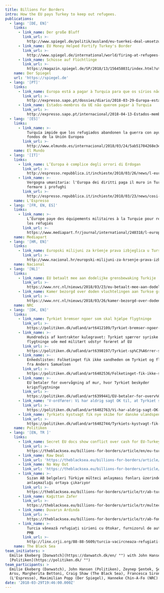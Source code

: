 ```yaml
---
title: Billions For Borders
intro: How the EU pays Turkey to keep out refugees.
publications:
  - lang: '[DE, EN]'
    links:
      - link_name: Der große Bluff
        link_url: >-
          http://www.spiegel.de/politik/ausland/eu-tuerkei-deal-umsetzung-hakt-projekte-liegen-brach-partner-schikaniert-a-1200587.html
      - link_name: EU Money Helped Fortify Turkey's Border
        link_url: >-
          http://www.spiegel.de/international/world/firing-at-refugees-eu-money-helped-fortify-turkey-s-border-a-1199667.html
      - link_name: Schüsse auf Flüchtlinge
        link_url: >-
          https://magazin.spiegel.de/SP/2018/13/156458031/index.html?utm_source=spon&utm_campaign=centerpage
    name: Der Spiegel
    url: 'https://spiegel.de'
  - lang: '[PT]'
    links:
      - link_name: Europa está a pagar à Turquia para que os sírios não fujam da guerra
        link_url: >-
          http://expresso.sapo.pt/dossies/diario/2018-03-29-Europa-esta-a-pagar-a-Turquia-para-que-os-sirios-nao-fujam-da-guerra#gs.dJ5b=Qc
      - link_name: Estados-membros da UE não querem pagar à Turquia
        link_url: >-
          http://expresso.sapo.pt/internacional/2018-04-13-Estados-membros-da-UE-nao-querem-pagar-a-Turquia#gs.rFTWYSA
  - lang: '[ES]'
    links:
      - link_name: >-
          Turquía impide que los refugiados abandonen la guerra con ayuda de
          fondos de la Unión Europea
        link_url: >-
          http://www.elmundo.es/internacional/2018/03/24/5ab51704268e3e9b7e8b4592.html
    name: El Mundo
  - lang: '[IT]'
    links:
      - link_name: L’Europa è complice degli orrori di Erdogan
        link_url: >-
          http://espresso.repubblica.it/inchieste/2018/03/26/news/l-europa-e-complice-degli-orrori-di-erdogan-1.319952
      - link_name: >-
          Vergogna umanitaria: l'Europa dei diritti paga il muro in Turchia per
          fermare i profughi
        link_url: >-
          http://espresso.repubblica.it/inchieste/2018/03/23/news/cosi-l-europa-paga-il-muro-in-turchia-1.319939
    name: L'Espresso
  - lang: '[FR, EN, ES]'
    links:
      - link_name: >-
          L’Europe paye des équipements militaires à la Turquie pour refouler
          les réfugiés
        link_url: >-
          https://www.mediapart.fr/journal/international/240318/l-europe-paye-des-equipements-militaires-la-turquie-pour-refouler-les-refugies?onglet=full
    name: Mediapart
  - lang: '[HR, EN]'
    links:
      - link_name: Europski milijuni za kršenje prava izbjeglica u Turskoj
        link_url: >-
          http://www.nacional.hr/europski-milijuni-za-krsenje-prava-izbjeglica-u-turskoj
    name: Nacional
  - lang: '[NL]'
    links:
      - link_name: EU betaalt mee aan dodelijke grensbewaking Turkije
        link_url: >-
          https://www.nrc.nl/nieuws/2018/03/23/eu-betaalt-mee-aan-dodelijke-grensbewaking-turkije-a1596905
      - link_name: Kamer bezorgd over doden vluchtelingen aan Turkse grens
        link_url: >-
          https://www.nrc.nl/nieuws/2018/03/26/kamer-bezorgd-over-doden-vluchtelingen-aan-turkse-grens-a1597056
    name: NRC
  - lang: '[DK, EN]'
    links:
      - link_name: Tyrkiet bremser ngoer som skal hjælpe flygtninge
        link_url: >-
          https://politiken.dk/udland/art6412109/Tyrkiet-bremser-ngoer-som-skal-hj%C3%A6lpe-flygtninge
      - link_name: >-
          Hundredvis af kontrakter kulegravet: Tyrkiet spærrer syriske
          flygtninge ude med militært udstyr foræret af EU
        link_url: >-
          https://politiken.dk/udland/art6398197/Tyrkiet-sp%C3%A6rrer-syriske-flygtninge-ude-med-milit%C3%A6rt-udstyr-for%C3%A6ret-af-EU
      - link_name: >-
          Enhedslisten: Folketinget fik ikke sandheden om Tyrkiet og flygtninge
          fra Anders Samuelsen
        link_url: >-
          https://politiken.dk/udland/art6402536/Folketinget-fik-ikke-sandheden-om-Tyrkiet-og-flygtninge-fra-Anders-Samuelsen
      - link_name: >-
          EU betaler for overvågning af mur, hvor Tyrkiet beskyder
          krigsflygtninge
        link_url: >-
          https://politiken.dk/udland/art6399441/EU-betaler-for-overv%C3%A5gning-af-mur-hvor-Tyrkiet-beskyder-krigsflygtninge
      - link_name: 'V-ordfører: Vi har aldrig sagt OK til, at Tyrkiet skyder på flygtninge'
        link_url: >-
          https://politiken.dk/udland/art6402763/Vi-har-aldrig-sagt-OK-til-at-Tyrkiet-skyder-p%C3%A5-flygtninge
      - link_name: Tyrkiets kystvagt fik nye skibe for danske ulandspenge
        link_url: >-
          https://politiken.dk/udland/art6402744/Tyrkiets-kystvagt-fik-nye-skibe-for-danske-ulandspenge
    name: Politiken
  - lang: '[EN, TR ]'
    links:
      - link_name: Secret EU docs show conflict over cash for EU-Turkey refugee deal
        link_url: >-
          https://theblacksea.eu/billions-for-borders/article/en/eu-turkey-meeting-leak
      - link_name: Raw Deal
        link_url: 'https://theblacksea.eu/billions-for-borders/article/en/turkey-eu-deal'
      - link_name: No Way Out
        link_url: 'https://theblacksea.eu/billions-for-borders/article/en/no-way-out'
      - link_name: >-
          Sızan AB belgeleri Türkiye mülteci anlaşması fonları üzerindeki
          anlaşmazlığı ortaya çıkarıyor
        link_url: >-
          https://theblacksea.eu/billions-for-borders/article/tr/ab-turkiye-multeci-komite
      - link_name: Kağıttan Zafer
        link_url: >-
          https://theblacksea.eu/billions-for-borders/article/tr/multeci-anlasmasi
      - link_name: Duvarın Ardında
        link_url: >-
          https://theblacksea.eu/billions-for-borders/article/tr/ab-fon-askeri-arac
      - link_name: >-
          Turcia vânează refugiați sirieni cu Otokar, furnizorul de autobuze al
          PMB
        link_url: >-
          http://linx.crji.org/88-88-5609/turcia-vacircneaza-refugiati-sirieni-otokar-furnizorul-autobuze-pmb
    name: The Black Sea
team_initiators: >
  Emilie Ekeberg [Danwatch](https://danwatch.dk/en/ "") with John Hansen
  [Politiken](https://politiken.dk/ "")
team_participants: >
  Emilie Ekeberg (Danwatch), John Hansen (Politiken), Zeynep Şentek, Şebnem
  Arsu, Margherita Bettoni, Craig Shaw (The Black Sea), Francesca Sironi
  (L'Espresso), Maximilian Popp (Der Spiegel), Hanneke Chin-A-Fo (NRC)
date: '2018-03-29T19:46:00.000Z'
---
```


